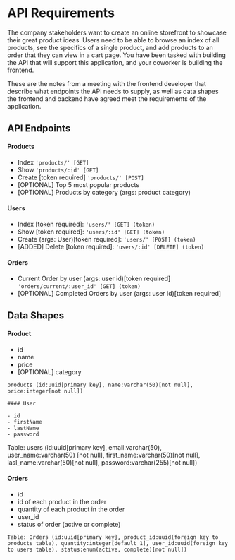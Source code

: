 # API Requirements

The company stakeholders want to create an online storefront to showcase their great product ideas. Users need to be able to browse an index of all products, see the specifics of a single product, and add products to an order that they can view in a cart page. You have been tasked with building the API that will support this application, and your coworker is building the frontend.

These are the notes from a meeting with the frontend developer that describe what endpoints the API needs to supply, as well as data shapes the frontend and backend have agreed meet the requirements of the application.

## API Endpoints

#### Products

- Index `'products/' [GET]`
- Show `'products/:id' [GET]`
- Create [token required] `'products/' [POST]`
- [OPTIONAL] Top 5 most popular products
- [OPTIONAL] Products by category (args: product category)

#### Users

- Index [token required]: `'users/' [GET] (token)`
- Show [token required]: `'users/:id' [GET] (token)`
- Create (args: User)[token required]: `'users/' [POST] (token)`
- [ADDED] Delete [token required]: `'users/:id' [DELETE] (token)`

#### Orders

- Current Order by user (args: user id)[token required] `'orders/current/:user_id' [GET] (token)`
- [OPTIONAL] Completed Orders by user (args: user id)[token required]

## Data Shapes

#### Product

- id
- name
- price
- [OPTIONAL] category

```
products (id:uuid[primary key], name:varchar(50)[not null], price:integer[not null])

#### User

- id
- firstName
- lastName
- password

```

Table: users (id:uuid[primary key], email:varchar(50), user_name:varchar(50) [not null], first_name:varchar(50)[not null], lasl_name:varchar(50)[not null], password:varchar(255)[not null])

#### Orders

- id
- id of each product in the order
- quantity of each product in the order
- user_id
- status of order (active or complete)

```
Table: Orders (id:uuid[primary key], product_id:uuid(foreign key to products table), quantity:integer[default 1], user_id:uuid(foreign key to users table), status:enum(active, complete)[not null])
```
